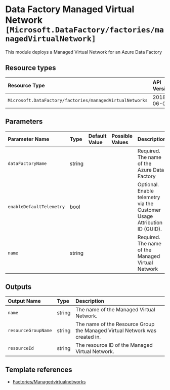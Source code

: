 # Data Factory Managed Virtual Network `[Microsoft.DataFactory/factories/managedVirtualNetwork]`

This module deploys a Managed Virtual Network for an Azure Data Factory

## Resource types

| Resource Type | API Version |
| :-- | :-- |
| `Microsoft.DataFactory/factories/managedVirtualNetworks` | 2018-06-01 |

## Parameters

| Parameter Name | Type | Default Value | Possible Values | Description |
| :-- | :-- | :-- | :-- | :-- |
| `dataFactoryName` | string |  |  | Required. The name of the Azure Data Factory |
| `enableDefaultTelemetry` | bool |  |  | Optional. Enable telemetry via the Customer Usage Attribution ID (GUID). |
| `name` | string |  |  | Required. The name of the Managed Virtual Network |

## Outputs

| Output Name | Type | Description |
| :-- | :-- | :-- |
| `name` | string | The name of the Managed Virtual Network. |
| `resourceGroupName` | string | The name of the Resource Group the Managed Virtual Network was created in. |
| `resourceId` | string | The resource ID of the Managed Virtual Network. |

## Template references

- [Factories/Managedvirtualnetworks](https://docs.microsoft.com/en-us/azure/templates/Microsoft.DataFactory/2018-06-01/factories/managedVirtualNetworks)
